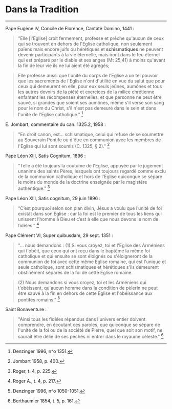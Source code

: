 # Dans la Tradition

***

Pape Eugène IV, Concile de Florence, Cantate Domino, 1441 :

> "Elle [l'Eglise] croit fermement, professe et prêche qu'aucun de ceux qui se trouvent en dehors de l'Eglise catholique, non seulement païens mais encore juifs ou hérétiques et **schismatiques** ne peuvent devenir participants à la vie éternelle, mais iront dans le feu éternel qui est préparé par le diable et ses anges (Mt 25,41) à moins qu'avant la fin de leur vie ils ne lui aient été agrégés; 

> Elle professe aussi que l'unité du corps de l'Eglise a un tel pouvoir que les sacrements de l'Eglise n'ont d'utilité en vue du salut que pour ceux qui demeurent en elle, pour eux seuls jeûnes, aumônes et tous les autres devoirs de la piété et exercices de la milice chrétienne enfantent les récompenses éternelles, et que personne ne peut être sauvé, si grandes que soient ses aumônes, même s'il verse son sang pour le nom du Christ, s'il n'est pas demeuré dans le sein et dans l'unité de l'Eglise catholique." [^1]

[^1]: Denzinger 1996, n^o 1351.

E. Jombart, commentaire du can. 1325.2, 1958 :

> "En droit canon, est... schismatique, celui qui refuse de se soumettre au Souverain Pontife ou d'être en communion avec les membres de l'Eglise qui lui sont soumis (C. 1325, § 2)." [^2]

[^2]: Jombart 1958, p. 400.

Pape Léon XIII, Satis Cognitum, 1896 :

> "Telle a été toujours la coutume de l'Eglise, appuyée par le jugement unanime des saints Pères, lesquels ont toujours regardé comme exclu de la communion catholique et hors de l'Eglise quiconque se sépare le moins du monde de la doctrine enseignée par le magistère authentique." [^3]

[^3]: Roger, t. 4, p. 225.

Pape Léon XIII, Satis cognitum, 29 juin 1896 :

> “C’est pourquoi selon son plan divin, Jésus a voulu que l’unité de foi existât dans son Eglise : car la foi est le premier de tous les liens qui unissent l’homme à Dieu et c’est à elle que nous devons le nom de fidèles.” [^4]

[^4]: Roger A., t. 4, p. 217.

Pape Clément VI, Super quibusdam, 29 sept. 1351 :

> "... nous demandons : (1) Si vous croyez, toi et l'Eglise des Arméniens qui t'obéit, que ceux qui ont reçu dans le baptême la même foi catholique et qui ensuite se sont éloignés ou s'éloigneront de la communion de foi avec cette même Eglise romaine, qui est l'unique et seule catholique, sont schismatiques et hérétiques s'ils demeurent obstinément séparés de la foi de cette Eglise romaine.

> (2) Nous demandons si vous croyez, toi et les Arméniens qui t'obéissent, qu'aucun homme dans la condition de pèlerin ne peut être sauvé à la fin en dehors de cette Eglise et l'obéissance aux pontifes romains." [^5]

[^5]: Denzinger 1996, n^o 1050-1051.

Saint Bonaventure :

> "Ainsi tous les fidèles répandus dans l'univers entier doivent comprendre, en écoutant ces paroles, que quiconque se sépare de l'unité de la foi ou de la société de Pierre, quel que soit son motif, ne saurait être délié de ses péchés ni entrer dans le royaume céleste." [^6]

[^6]: Berthaumier 1854, t. 5, p. 161. 


